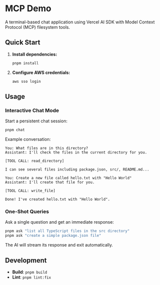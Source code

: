 # MCP Demo

A terminal-based chat application using Vercel AI SDK with Model Context Protocol (MCP) filesystem tools.

## Quick Start

1. **Install dependencies:**
   ```bash
   pnpm install
   ```

2. **Configure AWS credentials:**
   ```bash
   aws sso login
   ```

## Usage

### Interactive Chat Mode
Start a persistent chat session:
```bash
pnpm chat
```

Example conversation:
```
You: What files are in this directory?
Assistant: I'll check the files in the current directory for you.

[TOOL CALL: read_directory]

I can see several files including package.json, src/, README.md...

You: Create a new file called hello.txt with "Hello World"
Assistant: I'll create that file for you.

[TOOL CALL: write_file]

Done! I've created hello.txt with "Hello World".
```

### One-Shot Queries
Ask a single question and get an immediate response:
```bash
pnpm ask "list all TypeScript files in the src directory"
pnpm ask "create a simple package.json file"
```

The AI will stream its response and exit automatically.

## Development

- **Build**: `pnpm build`
- **Lint**: `pnpm lint:fix`
